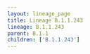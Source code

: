 ```yaml
---
layout: lineage_page
title: Lineage B.1.1.243
lineage: B.1.1.243
parent: B.1.1
children: ['B.1.1.243']
---
```


